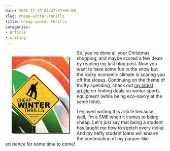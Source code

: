 ```yaml
---
date: 2008-12-19 04:47:57+00:00
slug: cheap-winter-thrills
title: Cheap winter thrills
categories:
- article
- writing
---
```



<img align="left" style="border:20px solid white" src="/images/winterrthrills198web.jpg">

So, you've done all your Christmas shopping, and maybe scored a few deals by reading my last blog post. Now you want to have some fun in the snow but the rocky economic climate is scaring you off the slopes. Continuing on the theme of thrifty spending, check out [my latest article](http://www.alive.com/lifestyle/cheap-winter-thrills/) on finding deals on winter sports equipment (while being eco-savvy at the same time). 

I enjoyed writing this article because, well, I'm a SME when it comes to being cheap. Let's just say that being a student has taught me how to stretch every dollar. And my hefty student loans will ensure the continuation of my pauper-like existence for some time to come!